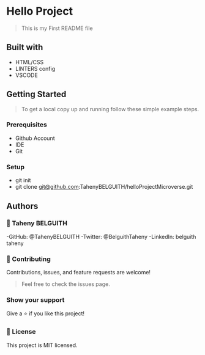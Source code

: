# Hello Project

> This is my First README file

## Built with

- HTML/CSS
- LINTERS config
- VSCODE

## Getting Started

> To get a local copy up and running follow these simple example steps.

### Prerequisites

- Github Account
- IDE
- Git

### Setup

- git init
- git clone git@github.com:TahenyBELGUITH/helloProjectMicroverse.git

## Authors

### 👩 Taheny BELGUITH

-GitHub: @TahenyBELGUITH
-Twitter: @BelguithTaheny
-LinkedIn: belguith taheny

### 🤝 Contributing

Contributions, issues, and feature requests are welcome!

> Feel free to check the issues page.

### Show your support

Give a ⭐️ if you like this project!

### 📝 License

This project is MIT licensed.
